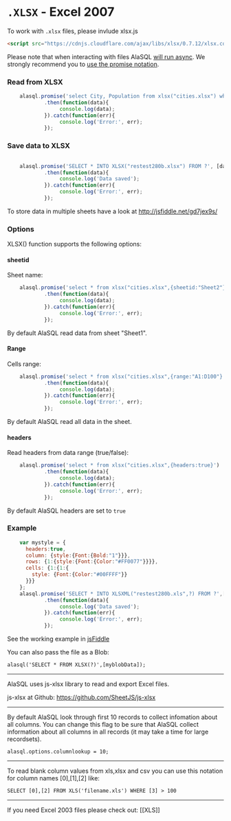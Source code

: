 # `.XLSX` - Excel 2007 

To work with `.xlsx` files, please invlude xlsx.js

```html
<script src="https://cdnjs.cloudflare.com/ajax/libs/xlsx/0.7.12/xlsx.core.min.js"></script>
```

Please note that when interacting with files AlaSQL [will run async](async). We strongly recommend you to [use the promise notation](promise).


### Read from XLSX

```js
    alasql.promise('select City, Population from xlsx("cities.xlsx") where Population > 100000')
            .then(function(data){
                 console.log(data);
            }).catch(function(err){
                 console.log('Error:', err);
            });
```

### Save data to XLSX

```js

    alasql.promise('SELECT * INTO XLSX("restest280b.xlsx") FROM ?', [data])
            .then(function(data){
                 console.log('Data saved');
            }).catch(function(err){
                 console.log('Error:', err);
            });
```

To store data in multiple sheets have a look at http://jsfiddle.net/gd7jex9s/
		
### Options

XLSX() function supports the following options:

#### sheetid
Sheet name:
```js
    alasql.promise('select * from xlsx("cities.xlsx",{sheetid:"Sheet2"}')
            .then(function(data){
                 console.log(data);
            }).catch(function(err){
                 console.log('Error:', err);
            });
```
By default AlaSQL read data from sheet "Sheet1".

#### Range
Cells range:
```js
    alasql.promise('select * from xlsx("cities.xlsx",{range:"A1:D100"}')
            .then(function(data){
                 console.log(data);
            }).catch(function(err){
                 console.log('Error:', err);
            });
```
By default AlaSQL read all data in the sheet.

#### headers
Read headers from data range (true/false):
```js
    alasql.promise('select * from xlsx("cities.xlsx",{headers:true}')
            .then(function(data){
                 console.log(data);
            }).catch(function(err){
                 console.log('Error:', err);
            });
```
By default AlaSQL headers are set to `true`


### Example

```js
    var mystyle = {
      headers:true, 
      column: {style:{Font:{Bold:"1"}}},
      rows: {1:{style:{Font:{Color:"#FF0077"}}}},
      cells: {1:{1:{
        style: {Font:{Color:"#00FFFF"}}
      }}}
    };
    alasql.promise('SELECT * INTO XLSXML("restest280b.xls",?) FROM ?',[mystyle,data])
            .then(function(data){
                 console.log('Data saved');
            }).catch(function(err){
                 console.log('Error:', err);
            });
```
See the working example in [jsFiddle](http://jsfiddle.net/95j0txwx/7/)

You can also pass the file as a Blob:

    alasql('SELECT * FROM XLSX(?)',[myblobData]);		

---

AlaSQL uses js-xlsx library to read and export Excel files.

js-xlsx at Github: https://github.com/SheetJS/js-xlsx



----

By default AlaSQL look through first 10 records to collect infomation about all columns. You can change this flag to be sure that AlaSQL collect information about all columns in all records (it may take a time for large recordsets).

    alasql.options.columnlookup = 10;

----

To read blank column values from xls,xlsx and csv you can use this notation for column names [0],[1],[2] like:

    SELECT [0],[2] FROM XLS('filename.xls') WHERE [3] > 100

----

If you need Excel 2003 files please check out: [[XLS]]